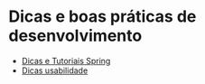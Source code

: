 # Dicas e boas práticas de desenvolvimento

* [Dicas e Tutoriais Spring]([Dicas-e-Tutoriais-Spring.md)
* [Dicas usabilidade](Dicas-Usabilidade.md)

